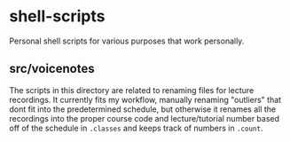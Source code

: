 shell-scripts
=============

Personal shell scripts for various purposes that work personally.

src/voicenotes
--------------

The scripts in this directory are related to renaming files for lecture
recordings. It currently fits my workflow, manually renaming "outliers" that
dont fit into the predetermined schedule, but otherwise it renames all the
recordings into the proper course code and lecture/tutorial number based off of
the schedule in `.classes` and keeps track of numbers in `.count`.
